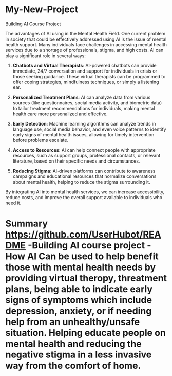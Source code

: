 # My-New-Project
Building AI Course Project 

The advantages of AI using in the Mental Health Field. 
One current problem in society that could be effectively addressed using AI is the issue of mental health support. Many individuals face challenges in accessing mental health services due to a shortage of professionals, stigma, and high costs. AI can play a significant role in several ways:

1. **Chatbots and Virtual Therapists**: AI-powered chatbots can provide immediate, 24/7 conversation and support for individuals in crisis or those seeking guidance. These virtual therapists can be programmed to offer coping strategies, mindfulness techniques, or simply a listening ear.

2. **Personalized Treatment Plans**: AI can analyze data from various sources (like questionnaires, social media activity, and biometric data) to tailor treatment recommendations for individuals, making mental health care more personalized and effective.

3. **Early Detection**: Machine learning algorithms can analyze trends in language use, social media behavior, and even voice patterns to identify early signs of mental health issues, allowing for timely intervention before problems escalate.

4. **Access to Resources**: AI can help connect people with appropriate resources, such as support groups, professional contacts, or relevant literature, based on their specific needs and circumstances.

5. **Reducing Stigma**: AI-driven platforms can contribute to awareness campaigns and educational resources that normalize conversations about mental health, helping to reduce the stigma surrounding it.

By integrating AI into mental health services, we can increase accessibility, reduce costs, and improve the overall support available to individuals who need it.


# Summary https://github.com/UserHubot/README -Building AI course project  - How AI Can be used to help benefit those with mental health needs by providing virtual theropy, threatment plans, being able to indicate early signs of symptoms which include depression, anxiety, or if needing help from an unhealthy/unsafe situation. Helping educate people on mental health and reducing the negative stigma in a less invasive way from the comfort of home.

